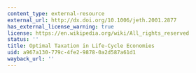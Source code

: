 ```yaml
---
content_type: external-resource
external_url: http://dx.doi.org/10.1006/jeth.2001.2877
has_external_license_warning: true
license: https://en.wikipedia.org/wiki/All_rights_reserved
status: ''
title: Optimal Taxation in Life-Cycle Economies
uid: a967a130-779c-4fe2-9878-0a2d587a61d1
wayback_url: ''
---
```


